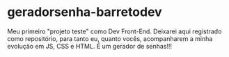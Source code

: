 # geradorsenha-barretodev

Meu primeiro "projeto teste" como Dev Front-End. Deixarei aqui registrado como repositório, para tanto eu, quanto vocês, acompanharem a minha evolução em JS, CSS e HTML. É um gerador de senhas!!! 

